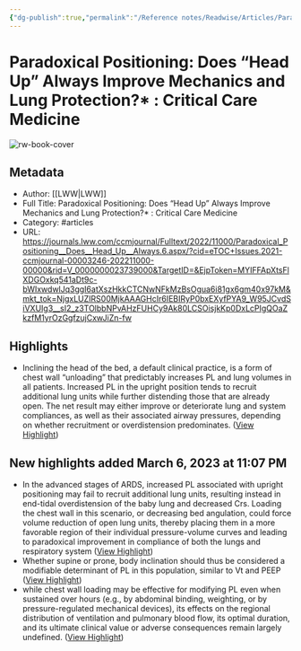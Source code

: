 ```yaml
---
{"dg-publish":true,"permalink":"/Reference notes/Readwise/Articles/Paradoxical Positioning Does “Head Up” Always Improve Mechanics and Lung Protection  Critical Care Medicine/"}
---
```


# Paradoxical Positioning: Does “Head Up” Always Improve Mechanics and Lung Protection?* : Critical Care Medicine

![rw-book-cover](https://images.journals.lww.com/ccmjournal/SocialThumb.00003246-202211000-00006.F1.jpeg)

## Metadata
- Author: [[LWW\|LWW]]
- Full Title: Paradoxical Positioning: Does “Head Up” Always Improve Mechanics and Lung Protection?* : Critical Care Medicine
- Category: #articles
- URL: https://journals.lww.com/ccmjournal/Fulltext/2022/11000/Paradoxical_Positioning__Does__Head_Up__Always.6.aspx/?cid=eTOC+Issues.2021-ccmjournal-00003246-202211000-00000&rid=V_0000000023739000&TargetID=&EjpToken=MYIFFApXtsFlXDGOxkq541aDt9c-bWIxwdwlJq3ggI6atXszHkkCTCNwNFkMzBsOgua6i81gx6gm40x97kM&mkt_tok=NjgxLUZIRS00MjkAAAGHcIr6IEBIRyP0bxEXyfPYA9_W95JCvdSiVXUIg3__sI2_z3TOlbbNPvAHzFUHCy9Ak80LCSOisjkKp0DxLcPIgQOaZkzfM1yrOzGgfzujCxwJiZn-fw

## Highlights
- Inclining the head of the bed, a default clinical practice, is a form of chest wall “unloading” that predictably increases PL and lung volumes in all patients. Increased PL in the upright position tends to recruit additional lung units while further distending those that are already open. The net result may either improve or deteriorate lung and system compliances, as well as their associated airway pressures, depending on whether recruitment or overdistension predominates. ([View Highlight](https://read.readwise.io/read/01gp61nfjrrhc1y5s1a62tvfyc))
## New highlights added March 6, 2023 at 11:07 PM
- In the advanced stages of ARDS, increased PL associated with upright positioning may fail to recruit additional lung units, resulting instead in end-tidal overdistension of the baby lung and decreased Crs. Loading the chest wall in this scenario, or decreasing bed angulation, could force volume reduction of open lung units, thereby placing them in a more favorable region of their individual pressure-volume curves and leading to paradoxical improvement in compliance of both the lungs and respiratory system ([View Highlight](https://read.readwise.io/read/01gpz560hwmy5gcsd91eascm9g))
- Whether supine or prone, body inclination should thus be considered a modifiable determinant of PL in this population, similar to Vt and PEEP ([View Highlight](https://read.readwise.io/read/01gpz57xjy1sx4x0498zjr4sg4))
- while chest wall loading may be effective for modifying PL even when sustained over hours (e.g., by abdominal binding, weighting, or by pressure-regulated mechanical devices), its effects on the regional distribution of ventilation and pulmonary blood flow, its optimal duration, and its ultimate clinical value or adverse consequences remain largely undefined. ([View Highlight](https://read.readwise.io/read/01gpz594ytbrwsp183phqmhsvw))
